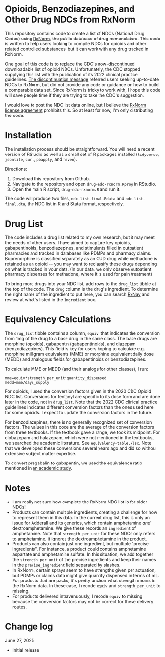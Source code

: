 # Opioids, Benzodiazepines, and Other Drug NDCs from RxNorm
This repository contains code to create a list of NDCs (National Drug Codes) using [RxNorm](https://www.nlm.nih.gov/research/umls/rxnorm/index.html), the public database of drug nomenclature. This code is written to help users looking to compile NDCs for opioids and other related controlled substances, but it can work with any drug tracked in RxNorm.

One goal of this code is to replace the CDC's now-discontinued downloadable list of opioid NDCs. Unfortunately, the CDC stopped supplying this list with the publication of its 2022 clinical practice guidelines. [The discontinuation message](https://archive.cdc.gov/www_cdc_gov/opioids/data-resources/index.html) referred users seeking up-to-date NDCs to RxNorm, but did not provide any code or guidance on how to build a comparable data set. Since RxNorm is tricky to work with, I hope this code will save people time if they are trying to take the CDC's suggestion.

I would love to post the NDC list data online, but I believe the [RxNorm license agreement](https://uts.nlm.nih.gov/uts/assets/LicenseAgreement.pdf) prohibits this. So at least for now, I'm only distributing the code.

# Installation

The installation process should be straightforward. You will need a recent version of RStudio as well as a small set of R packages installed (`tidyverse`, `jsonlite`, `curl`, `pbapply`, and `haven`).

Directions:

1. Download this repository from Github.
2. Navigate to the repository and open `drug-ndc-rxnorm.Rprog` in RStudio.
4. Open the main R script, `drug-ndc-rxnorm.R` and run it.

The code will produce two files, `ndc-list-final.Rdata` and `ndc-list-final.dta`, the NDC list in R and Stata format, respectively.

# Drug List

The code includes a drug list related to my own research, but it may meet the needs of other users. I have aimed to capture key opioids, gabapentinoids, benzodiazepines, and stimulants filled in outpatient pharmacies and tracked in databases like PDMPs and pharmacy claims. Buprenorphine is classified separately as an OUD drug while methadone is retained as an opioid -- you may want to reclassify these drugs depending on what is tracked in your data. (In our data, we only observe outpatient pharmacy dispenses for methadone, where it is used for pain treatment)

To bring more drugs into your NDC list, add rows to the `drug_list` tibble at the top of the code. The `drug` column is the drug's ingredient. To determine the right name of the ingredient to put here, you can search [RxNav](https://mor.nlm.nih.gov/RxNav/) and review at what's listed in the `Ingredient` box.

# Equivalency Calculations

The `drug_list` tibble contains a column, `equiv`, that indicates the conversion from 1mg of the drug to a base drug in the same class. The base drugs are morphine (opioids), gabapentin (gabapentinoids), and diazepam (benzodiazepines). This field is key for users hoping to calculate e.g. morphine milligram equivalents (MME) or morphine equivalent daily dose (MEDD) and analogous fields for gabapentinoids or benzodiazepines.

To calculate MME or MEDD (and their analogs for other classes), I run: 

```
mme=equiv*strength_per_unit*quantity_dispensed
medd=mme/days_supply
```

For opioids, I used the conversion factors given in the 2020 CDC Opioid NDC list. Conversions for fentanyl are specific to its dose form and are done later in the code, not in `drug_list`. Note that the 2022 CDC clinical practice guidelines indicates different conversion factors than the ones used here for some opioids. I expect to update the conversion factors in the future.

For benzodiazepines, there is no generally recognized set of conversion factors. The values in this code are the average of the conversion factors from three textbooks. If the textbook gave a range, we took its midpoint. For clobazepam and halazepam, which were not mentioned in the textbooks, we searched the academic literature. See `equivalency-table.xlsx`. Note that we developed these conversions several years ago and did so withou extensive subject matter expertise.

To convert pregabalin to gabapentin, we used the equivalence ratio mentioned in [an academic study](https://www.sciencedirect.com/science/article/pii/S2451865421001526).

# Notes

* I am really not sure how complete the RxNorm NDC list is for older NDCs!
* Products can contain multiple ingredients, creating a challenge for how to represent them in this data. In the current drug list, this is only an issue for Adderall and its generics, which contain amphetamine *and* dextroamphetamine. We give these records an `ingredient` of amphetamine. Note that `strength_per_unit` for these NDCs only refers to amphetamine, it ignores the dextroamphetamine in the product.
* Products can also contain just one ingredient, but multiple "precise ingredients". For instance, a product could contains amphetamine aspartate and amphetamine sulfate. In this situation, we add together the `strength_per_unit` of the precise ingredients and keep their names in the `precise_ingredient` field separated by slashes.
* In RxNorm, certain sprays seem to have strengths given per actuation, but PDMPs or claims data might give quantity dispensed in terms of mL. For products that are packs, it's pretty unclear what strength means in the RxNorm data. In these case, I recode `equiv` and `strength_per_unit` to missing.
* For products delivered intravenuously, I recode `equiv` to missing because the conversion factors may not be correct for these delivery routes.

# Change log

June 27, 2025

* Initial release
